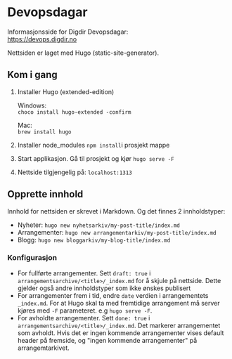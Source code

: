 # Devopsdagar
Informasjonsside for Digdir Devopsdagar:  
https://devops.digdir.no

Nettsiden er laget med Hugo (static-site-generator). 

## Kom i gang
1. Installer Hugo (extended-edition)

    Windows:  
    ```choco install hugo-extended -confirm```

    Mac:  
    ```brew install hugo```   

2. Installer node_modules `npm install`i prosjekt mappe

3. Start applikasjon. Gå til prosjekt og kjør `hugo serve -F`
4. Nettside tilgjengelig på: `localhost:1313`

## Opprette innhold
Innhold for nettsiden er skrevet i Markdown. Og det finnes 2 innholdstyper:
- Nyheter: `hugo new nyhetsarkiv/my-post-title/index.md`
- Arrangementer: `hugo new arrangementarkiv/my-post-title/index.md`
- Blogg: `hugo new bloggarkiv/my-blog-title/index.md`

### Konfigurasjon
- For fullførte arrangementer. Sett `draft: true` i `arrangementsarchive/<title>/_index.md` for å skjule på nettside. Dette gjelder også andre innholdstyper som ikke ønskes publisert
- For arrangementer frem i tid, endre `date` verdien i arrangementets `_index.md`. For at Hugo skal ta med fremtidige arrangement må server kjøres med `-F` parameteret. e.g `hugo serve -F`.
- For avholdte arrangementer. Sett `done: true` i `arrangementsarchive/<title>/_index.md`. Det markerer arrangementet som avholdt. Hvis det er ingen kommende arrangementer vises default header på fremside, og "ingen kommende arrangementer" på arrangemtarkivet.











